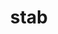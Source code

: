 ---
category: 4-letters
denotation: null
name: stab
reference_link: https://www.etymonline.com/word/stab
root_language: null
root_name: null
title: stab
type: free
word_sums:
- respelling: stab
  sum: 'Stab + '
---